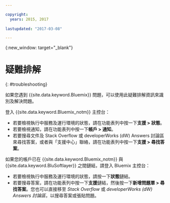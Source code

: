 ```yaml
---

copyright:
  years: 2015, 2017
  
lastupdated: "2017-03-08"

---
```



{:new_window: target="_blank"}



# 疑難排解
{: #troubleshooting}

如果您遇到 {{site.data.keyword.Bluemix}} 問題，可以使用此疑難排解資訊來識別及解決問題。

登入 {{site.data.keyword.Bluemix_notm}} 主控台：
* 若要檢視執行中服務及運行環境的狀態，請在功能表列中按一下**支援 > 狀態**。
* 若要檢視通知，請在功能表列中按一下**帳戶 > 通知**。 
* 若要搜尋文件及 Stack Overflow 或 developerWorks (dW) Answers 討論區來尋找答案，或者與「支援中心」聯絡，請在功能表列中按一下**支援 > 尋找答案**。

如果您的帳戶已在 {{site.data.keyword.Bluemix_notm}} 與 {{site.data.keyword.BluSoftlayer}} 之間鏈結，請登入 Bluemix 主控台：
* 若要檢視執行中服務及運行環境的狀態，請按一下**狀態**鏈結。
* 若要搜尋答案，請在功能表列中按一下**支援**鏈結，然後按一下**新增問題單 > 尋找答案**。您也可以直接移至 *Stack Overflow* 或 *developerWorks (dW) Answers 討論區*，以搜尋答案或張貼問題。
